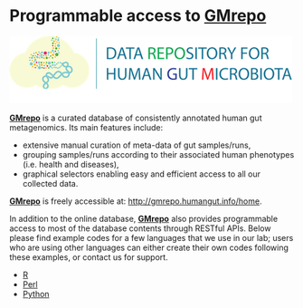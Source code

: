# Programmable access to [GMrepo](http://gmrepo.humangut.info/home)
![](/images/gmrepo-logo-small.png)

[**GMrepo**](http://gmrepo.humangut.info/home) is a curated database of consistently annotated human gut metagenomics.
Its main features include:
* extensive manual curation of meta-data of gut samples/runs,
* grouping samples/runs according to their associated human phenotypes (i.e. health and diseases),
* graphical selectors enabling easy and efficient access to all our collected data.

[**GMrepo**](http://gmrepo.humangut.info/home) is freely accessible at: http://gmrepo.humangut.info/home.

In addition to the online database, [**GMrepo**](http://gmrepo.humangut.info/home) also provides programmable access to most of the database contents through RESTful APIs. Below please find example codes for a few languages that we use in our lab; users who are using other languages can either create their own codes following these examples, or contact us for support.

* [R](programmable-access/R.md)
* [Perl](programmable-access/perl.md)
* [Python](programmable-access/python.md)
